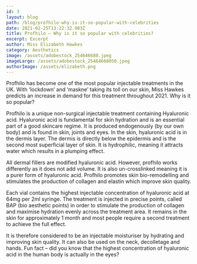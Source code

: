 ```yaml
---
id: 3
layout: blog
path: /blog/profhilo-why-is-it-so-popular-with-celebrities
date: 2021-02-25T13:22:32.903Z
title: Profhilo – Why is it so popular with celebrities?
excerpt: Excerpt
author: Miss Elizabeth Hawkes
category: Aesthetics
image: /assets/adobestock_254646680.jpeg
imageLarge: /assets/adobestock_25464668050.jpeg
authorImage: /assets/elizabeth.png
---
```


Profhilo has become one of the most popular injectable treatments in the UK. With ‘lockdown’ and ‘maskne’ taking its toll on our skin, Miss Hawkes predicts an increase in demand for this treatment throughout 2021. Why is it so popular?

Profhilo is a unique non-surgical injectable treatment containing Hyaluronic acid. Hyaluronic acid is fundamental for skin hydration and is an essential part of a good skincare regime. It is produced endogenously (by our own body) and is found in skin, joints and eyes. In the skin, hyaluronic acid is in the dermis layer. The dermis is directly below the epidermis and is the second most superficial layer of skin. It is hydrophilic, meaning it attracts water which
results in a plumping effect.

All dermal fillers are modified hyaluronic acid. However, profhilo works differently as it does not add volume. It is also un-crosslinked meaning it is a purer form of hyaluronic acid. Profhilo promotes skin bio-remodelling and stimulates the production of collagen and elastin which improve skin quality.

Each vial contains the highest injectable concentration of hyaluronic acid at 64mg per 2ml syringe. The treatment is injected in precise points, called BAP (bio aesthetic points) in order to stimulate the production of collagen and maximise hydration evenly across the treatment area. It remains in the skin for approximately 1 month and most people require a second treatment to achieve the full effect.

It is therefore considered to be an injectable moisturiser by hydrating and improving skin quality. It can also be used on the neck, decolletage and hands. Fun fact – did you know that the highest concentration of hyaluronic acid in the human body
is actually in the eyes?
